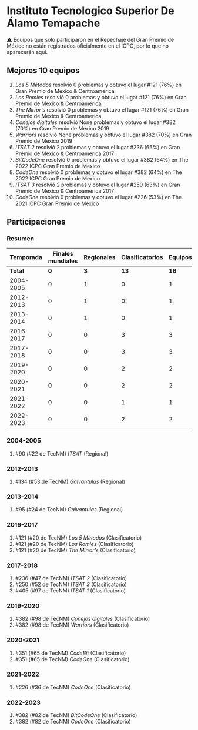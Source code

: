 # Instituto Tecnologico Superior De Álamo Temapache

:warning: Equipos que solo participaron en el Repechaje del Gran Premio de México no están registrados oficialmente en el ICPC, por lo que no aparecerán aquí.

## Mejores 10 equipos

1. _Los 5 Métodos_ resolvió 0 problemas y obtuvo el lugar #121 (76%) en Gran Premio de Mexico & Centroamerica
1. _Los Romies_ resolvió 0 problemas y obtuvo el lugar #121 (76%) en Gran Premio de Mexico & Centroamerica
1. _The Mirror's_ resolvió 0 problemas y obtuvo el lugar #121 (76%) en Gran Premio de Mexico & Centroamerica
1. _Conejos digitales_ resolvió None problemas y obtuvo el lugar #382 (70%) en Gran Premio de Mexico 2019
1. _Warriors_ resolvió None problemas y obtuvo el lugar #382 (70%) en Gran Premio de Mexico 2019
1. _ITSAT 2_ resolvió 2 problemas y obtuvo el lugar #236 (65%) en Gran Premio de Mexico & Centroamerica 2017
1. _BitCodeOne_ resolvió 0 problemas y obtuvo el lugar #382 (64%) en The 2022 ICPC Gran Premio de Mexico
1. _CodeOne_ resolvió 0 problemas y obtuvo el lugar #382 (64%) en The 2022 ICPC Gran Premio de Mexico
1. _ITSAT 3_ resolvió 2 problemas y obtuvo el lugar #250 (63%) en Gran Premio de Mexico & Centroamerica 2017
1. _CodeOne_ resolvió 0 problemas y obtuvo el lugar #226 (53%) en The 2021 ICPC Gran Premio de Mexico

## Participaciones

### Resumen

| Temporada | Finales mundiales | Regionales | Clasificatorios | Equipos |
| --- | --- | --- | --- | --- |
| **Total** | **0** | **3** | **13** | **16** |
| 2004-2005 | 0 | 1 | 0 | 1 |
| 2012-2013 | 0 | 1 | 0 | 1 |
| 2013-2014 | 0 | 1 | 0 | 1 |
| 2016-2017 | 0 | 0 | 3 | 3 |
| 2017-2018 | 0 | 0 | 3 | 3 |
| 2019-2020 | 0 | 0 | 2 | 2 |
| 2020-2021 | 0 | 0 | 2 | 2 |
| 2021-2022 | 0 | 0 | 1 | 1 |
| 2022-2023 | 0 | 0 | 2 | 2 |

### 2004-2005

1. #90 (#22 de TecNM) _ITSAT_ (Regional)

### 2012-2013

1. #134 (#53 de TecNM) _Galvantulas_ (Regional)

### 2013-2014

1. #95 (#24 de TecNM) _Galvantulas_ (Regional)

### 2016-2017

1. #121 (#20 de TecNM) _Los 5 Métodos_ (Clasificatorio)
1. #121 (#20 de TecNM) _Los Romies_ (Clasificatorio)
1. #121 (#20 de TecNM) _The Mirror's_ (Clasificatorio)

### 2017-2018

1. #236 (#47 de TecNM) _ITSAT 2_ (Clasificatorio)
1. #250 (#52 de TecNM) _ITSAT 3_ (Clasificatorio)
1. #405 (#97 de TecNM) _ITSAT 1_ (Clasificatorio)

### 2019-2020

1. #382 (#98 de TecNM) _Conejos digitales_ (Clasificatorio)
1. #382 (#98 de TecNM) _Warriors_ (Clasificatorio)

### 2020-2021

1. #351 (#65 de TecNM) _CodeBit_ (Clasificatorio)
1. #351 (#65 de TecNM) _CodeOne_ (Clasificatorio)

### 2021-2022

1. #226 (#36 de TecNM) _CodeOne_ (Clasificatorio)

### 2022-2023

1. #382 (#82 de TecNM) _BitCodeOne_ (Clasificatorio)
1. #382 (#82 de TecNM) _CodeOne_ (Clasificatorio)



